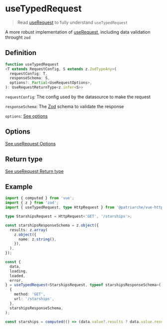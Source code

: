 # useTypedRequest

> Read [useRequest](https://gitlab.com/patriarche/vuejs-3/vue-3-http/-/tree/main/docs/useRequest.md) to fully understand `useTypedRequest`

A more robust implementation of [useRequest](https://gitlab.com/patriarche/vuejs-3/vue-3-http/-/tree/main/docs/useRequest.md), including data validation throught `zod`

## Definition
```typescript
function useTypedRequest
<T extends RequestConfig, S extends z.ZodTypeAny>(
  requestConfig: T,
  responseSchema: S,
  options?: Partial<UseRequestOptions>,
): UseRequestReturnType<z.infer<S>>
```
`requestConfig`: 
The config used by the datasource to make the request

`responseSchema`: The [Zod](https://www.npmjs.com/package/zod) schema to validate the response

`options`: [See options](#Options)

## Options

[See useRequest Options](https://gitlab.com/patriarche/vuejs-3/vue-3-http/-/tree/main/docs/useRequest.md#options)

## Return type

[See useRequest Return type](https://gitlab.com/patriarche/vuejs-3/vue-3-http/-/tree/main/docs/useRequest.md#returntype)

## Example
```typescript
import { computed } from 'vue';
import { z } from 'zod';
import { useTypedRequest, type HttpRequest } from '@patriarche/vue-http';

type StarshipsRequest = HttpRequest<'GET', '/starships'>;

const starshipsResponseSchema = z.object({
  results: z.array(
    z.object({
      name: z.string(),
    }),
  ),
});

const {
  data,
  loading,
  loaded,
  error,
} = useTypedRequest<StarshipsRequest, typeof starshipsResponseSchema>(
  {
    method: 'GET',
    url: '/starships',
  },
  starshipsResponseSchema,
);

const starships = computed(() => (data.value?.results ? data.value.results : []));
```